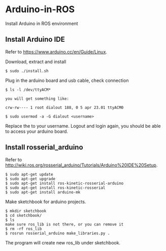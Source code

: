 # Arduino-in-ROS
Install Arduino in ROS environment



## Install Arduino IDE
Refer to https://www.arduino.cc/en/Guide/Linux. 

Download, extract and install
```
$ sudo ./install.sh
```
Plug in the arduino board and usb cable, check connection 
```
$ ls -l /dev/ttyACM*

you will get something like:

crw-rw---- 1 root dialout 188, 0 5 apr 23.01 ttyACM0

$ sudo usermod -a -G dialout <username> 
```
Replace the <username> to your username. 
Logout and login again, you should be able to access your arduino board. 
  
## Install rosserial_arduino 
Refer to http://wiki.ros.org/rosserial_arduino/Tutorials/Arduino%20IDE%20Setup. 
```
$ sudo apt-get update
$ sudo apt-get upgrade
$ sudo apt-get install ros-kinetic-rosserial-arduino
$ sudo apt-get install ros-kinetic-rosserial
$ sudo apt-get install arduino-mk
```
Make sketchbook for arduino projects.
```
$ mkdir sketchbook
$ cd sketchbook/
$ ls
make sure ros_lib is not there, or you can remove it
$ rm -rf ros_lib
$ rosrun rosserial_arduino make_libraries.py .
```
The program will create new ros_lib under sketchbook. 


